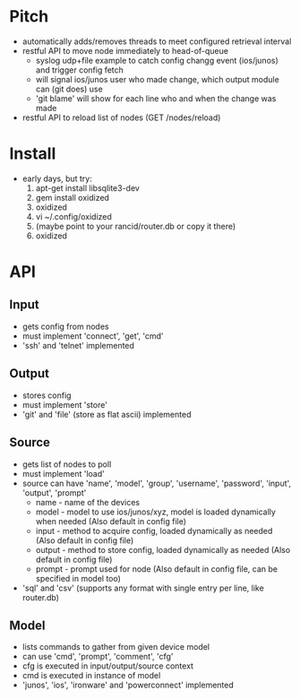 # Pitch
 * automatically adds/removes threads to meet configured retrieval interval
 * restful API to move node immediately to head-of-queue 
   * syslog udp+file example to catch config changg event (ios/junos) and trigger config fetch
   * will signal ios/junos user who made change, which output module can (git does) use
   * 'git blame' will show for each line who and when the change was made
 * restful API to reload list of nodes (GET /nodes/reload)

# Install
 * early days, but try:
   1. apt-get install libsqlite3-dev
   2. gem install oxidized
   3. oxidized
   4. vi ~/.config/oxidized
   5. (maybe point to your rancid/router.db or copy it there)
   6. oxidized

# API
## Input
 * gets config from nodes
 * must implement 'connect', 'get', 'cmd'
 * 'ssh' and 'telnet' implemented

## Output
 * stores config
 * must implement 'store'
 * 'git' and 'file' (store as flat ascii) implemented

## Source
 * gets list of nodes to poll
 * must implement 'load'
 * source can have 'name', 'model', 'group', 'username', 'password', 'input', 'output', 'prompt'
   * name - name of the devices
   * model - model to use ios/junos/xyz, model is loaded dynamically when needed (Also default in config file)
   * input - method to acquire config, loaded dynamically as needed (Also default in config file)
   * output - method to store config, loaded dynamically as needed (Also default in config file)
   * prompt - prompt used for node (Also default in config file, can be specified in model too)
 * 'sql' and 'csv' (supports any format with single entry per line, like router.db)

## Model
 * lists commands to gather from given device model
 * can use 'cmd', 'prompt', 'comment', 'cfg'
 * cfg is executed in input/output/source context
 * cmd is executed in instance of model
 * 'junos', 'ios', 'ironware' and 'powerconnect' implemented
